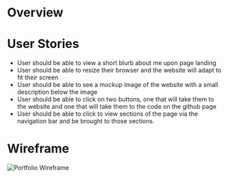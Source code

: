 
# Overview 

# User Stories 
- User should be able to view a short blurb about me upon page landing
- User should be able to resize their browser and the website will adapt to fit their screen
- User should be able to see a mockup image of the website with a small description below the image
- User should be able to click on two buttons, one that will take them to the website and one that will take them to the code on the github page
- User should be able to click to view sections of the page via the navigation bar and be brought to those sections.

# Wireframe

![Portfolio Wireframe](https://user-images.githubusercontent.com/33404587/113174915-ded05e00-9218-11eb-8632-7ad064b1f927.jpg)

